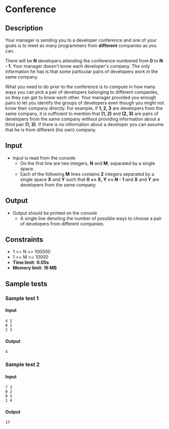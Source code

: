# Conference

## Description

Your manager is sending you to a developer conference and one of your goals is to meet as many programmers from **different** companies as you can.

There will be **N** developers attending the conference numbered from **0** to **N - 1**. Your manager doesn't know each developer's company. The only information he has is that some particular pairs of developers work in the same company.

What you need to do prior to the conference is to compute in how many ways you can pick a pair of developers belonging to different companies, so they can get to know each other. Your manager provided you enough pairs to let you identify the groups of developers even though you might not know their company directly. For example, if **1, 2, 3** are developers from the same company, it is sufficient to mention that **(1, 2)** and **(2, 3)** are pairs of developers from the same company without providing information about a third pair **(1, 3)**. If there is no information about a developer you can assume that he is from different (his own) company.

## Input

- Input is read from the console
  - On the first line are two integers, **N** and **M**, separated by a single space.
  - Each of the following **M** lines contains **2** integers separated by a single space **X** and **Y** such that **0 <= X, Y <= N - 1** and **X** and **Y** are developers from the same company.

## Output

- Output should be printed on the console
  - A single line denoting the number of possible ways to choose a pair of developers from different companies.

## Constraints

- 1 <= N <= 100000
- 1 <= M <= 10000
- **Time limit**: **0.05s**
- **Memory limit**: **16 MB**

## Sample tests

### Sample test 1

#### Input
```
4 2
0 1
2 3
```

#### Output
```
4
```

### Sample test 2

#### Input
```
7 3
0 2
0 3
1 4
```

#### Output
```
17
```
